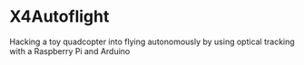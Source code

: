 # X4Autoflight

Hacking a toy quadcopter into flying autonomously by using optical tracking with a Raspberry Pi and Arduino
